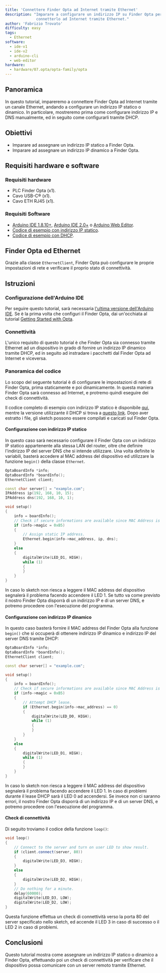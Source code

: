 ```yaml
---
title: 'Connettere Finder Opta ad Internet tramite Ethernet'
description: "Imparare a configurare un indirizzo IP su Finder Opta per
              connetterlo ad Internet tramite Ethernet."
author: 'Fabrizio Trovato'
difficulty: easy
tags:
  - Ethernet
software:
  - ide-v1
  - ide-v2
  - arduino-cli
  - web-editor
hardware:
  - hardware/07.opta/opta-family/opta
---
```


## Panoramica

In questo tutorial, impareremo a connettere Finder Opta ad Internet tramite un
canale Ethernet, andando a configurare un indirizzo IP statico o dinamico. In
particolare, mostreremo prima come configurare indirizzo IP e DNS manualmente,
ed in seguito come configurarli tramite DHCP.

## Obiettivi

* Imparare ad assegnare un indirizzo IP statico a Finder Opta.
* Imparare ad assegnare un indirizzo IP dinamico a Finder Opta.

## Requisiti hardware e software

### Requisiti hardware

* PLC Finder Opta (x1).
* Cavo USB-C® (x1).
* Cavo ETH RJ45 (x1).

### Requisiti Software

* [Arduino IDE 1.8.10+](https://www.arduino.cc/en/software), [Arduino IDE
2.0+](https://www.arduino.cc/en/software) o [Arduino Web
Editor](https://create.arduino.cc/editor).
* [Codice di esempio con indirizzo IP statico](assets/OptaEthernetStatic.zip).
* [Codice di esempio con DHCP](assets/OptaEthernetDHCP.zip).

## Finder Opta ed Ethernet

Grazie alla classe `EthernetClient`, Finder Opta può configurare le proprie
impostazioni di rete e verificare il proprio stato di connettività.

## Istruzioni

### Configurazione dell'Arduino IDE

Per seguire questo tutorial, sarà necessaria [l'ultima versione dell'Arduino
IDE](https://www.arduino.cc/en/software). Se è la prima volta che configuri il
Finder Opta, dai un'occhiata al tutorial [Getting Started with
Opta](/tutorials/opta/getting-started).

### Connettività

L'unico requisito di questo tutorial è che Finder Opta sia connesso tramite
Ethernet ad un dispositivo in grado di fornire un indirizzo IP dinamico tramite
DHCP, ed in seguito ad instradare i pacchetti dal Finder Opta ad Internet e
viceversa.

### Panoramica del codice

Lo scopo del seguente tutorial è di configurare le impostazioni di rete di
Finder Opta, prima staticamente e poi dinamicamente. In questa maniera Finder
Opta sarà connesso ad Internet, e protremo quindi eseguire dei check di
connettività.

Il codice completo di esempio con indirizzo IP statico è disponibile
[qui](assets/OptaEthernetStatic.zip), mentre la versione utilizzante il DHCP si
trova a [questo link](assets/OptaEthernetDHCP.zip). Dopo aver estratto i file,
gli sketch possono essere compilati e caricati sul Finder Opta.

#### Configurazione con indirizzo IP statico

In questo caso sarà necessario configurare il Finder Opta con un indirizzo IP
statico appartenente alla stessa LAN del router, oltre che definire l'indirizzo
IP del server DNS che si intende utilizzare. Una volta definite le variabili,
basterà accedere al MAC address del dispositivo ed utilizzare la funzione
`begin()` della classe `Ethernet`.

```cpp
OptaBoardInfo *info;
OptaBoardInfo *boardInfo();
EthernetClient client;

const char server[] = "example.com";
IPAddress ip(192, 168, 10, 15);
IPAddress dns(192, 168, 10, 1);

void setup()
{
    info = boardInfo();
    // Check if secure informations are available since MAC Address is among them.
    if (info->magic = 0xB5)
    {
        // Assign static IP address.
        Ethernet.begin(info->mac_address, ip, dns);
    }
    else
    {
        digitalWrite(LED_D1, HIGH);
        while (1)
        {
        }
    }
}
```

In caso lo sketch non riesca a leggere il MAC address del dispositivo segnalerà
il problema facendo accendere il LED 1. Se tutto va come previsto il nostro
Finder Opta disporrà di un indirizzo IP e di un server DNS, e potremo procedere
con l'esecuzione del programma.

#### Configurazione con indirizzo IP dinamico

In questo caso basterà fornire il MAC address del Finder Opta alla funzione
`begin()` che si occuperà di ottenere indirizzo IP dinamico e indirizzo IP del
server DNS tramite DHCP:

```cpp
OptaBoardInfo *info;
OptaBoardInfo *boardInfo();
EthernetClient client;

const char server[] = "example.com";

void setup()
{
    info = boardInfo();
    // Check if secure informations are available since MAC Address is among them.
    if (info->magic = 0xB5)
    {
        // Attempt DHCP lease.
        if (Ethernet.begin(info->mac_address) == 0)
        {
            digitalWrite(LED_D0, HIGH);
            while (1)
            {
            }
        }
    }
    else
    {
        digitalWrite(LED_D1, HIGH);
        while (1)
        {
        }
    }
}
```

In caso lo sketch non riesca a leggere il MAC address del dispositivo segnalerà
il problema facendo accendere il LED 1. In caso di problemi durante il lease
DHCP sarà il LED 0 ad accendersi. Se invece non ci saranno errori, il nostro
Finder Opta disporrà di un indirizzo IP e di un server DNS, e potremo procedere
con l'esecuzione del programma.

#### Check di connettività

Di seguito troviamo il codice della funzione `loop()`:

```cpp
void loop()
{
    // Connect to the server and turn on user LED to show result.
    if (client.connect(server, 80))
    {
        digitalWrite(LED_D3, HIGH);
    }
    else
    {
        digitalWrite(LED_D2, HIGH);
    }
    // Do nothing for a minute.
    delay(60000);
    digitalWrite(LED_D3, LOW);
    digitalWrite(LED_D2, LOW);
}

```

Questa funzione effettua un check di connettività verso la porta 80 del server
specificato nello sketch, ed accende il LED 3 in caso di successo o il LED 2 in
caso di problemi.

## Conclusioni

Questo tutorial mostra come assegnare un indirizzo IP statico o dinamico a
Finder Opta, effettuando  poi un check di connettività per verificare che il
dispositivo possa comunicare con un server remoto tramite Ethernet.
